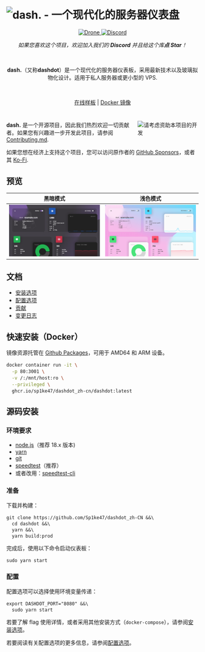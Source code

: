 <!-- markdownlint-disable -->
<h1>
  <img src=".github/images/banner_muted.png" alt="dash. - 一个现代化的服务器仪表盘">
</h1>

<p align="center">
  <a href="https://drone.mauz.io/MauriceNino/dashdot" target="_blank">
    <img title="Drone" src="https://drone.mauz.io/api/badges/MauriceNino/dashdot/status.svg">
  </a>

  <a href="https://discord.gg/3teHFBNQ9W" target="_blank">
    <img title="Discord" src="https://discord.com/api/guilds/986251291577688064/widget.png?style=shield">
  </a>
</p>
<p align="center">
  <i>如果您喜欢这个项目，欢迎加入我们的 <b>Discord</b> 并且给这个库<b>点 Star</b>！</i>
</p>

<br/>

<p align="center">
  <b>dash.</b>（又称<b>dashdot</b>）是一个现代化的服务器仪表板，采用最新技术以及玻璃拟物化设计。适用于私人服务器或更小型的 VPS.
</p>
<br />
<p align="center">
  <a href="https://dash.mauz.io" target="_blank">在线样板</a>
 |
  <a href="https://github.com/Sp1ke47/dashdot_zh-CN/pkgs/container/dashdot_zh-cn%2Fdashdot" target="_blank">Docker 镜像</a>
</p>

#

<a href="https://ko-fi.com/mauricenino" target="_blank">
  <img 
    align="right"
    width="160"
    style="padding-left: 20px; padding-bottom: 10px"
    alt="请考虑资助本项目的开发"
    src="https://cdn.ko-fi.com/cdn/kofi2.png?v=3"
  />
</a>

<!-- markdownlint-enable -->

**dash.** 是一个开源项目，因此我们热烈欢迎一切贡献者。如果您有兴趣进一步开发此项目，请参阅
[Contributing.md](./.github/CONTRIBUTING.md).

如果您想在经济上支持这个项目，您可以访问原作者的
[GitHub Sponsors](https://github.com/sponsors/MauriceNino)，或者其 [Ko-Fi](https://ko-fi.com/mauricenino).

## 预览

<!-- markdownlint-disable -->

| 黑暗模式                                                                                    | 浅色模式                                                                                     |
| -------------------------------------------------------------------------------------------- | ---------------------------------------------------------------------------------------------- |
| <img src="apps/docs/static/img/screenshot_darkmode.png" alt="Screenshot of the dark-mode" /> | <img src="apps/docs/static/img/screenshot_lightmode.png" alt="Screenshot of the light-mode" /> |

<!-- markdownlint-enable -->

## 文档

- [安装选项](https://getdashdot.com/docs/install)
- [配置选项](https://getdashdot.com/docs/config)
- [贡献](./.github/CONTRIBUTING.md)
- [变更日志](./.github/CHANGELOG.md)

## 快速安装（Docker）

镜像资源托管在 [Github Packages](https://github.com/Sp1ke47/dashdot_zh-CN/pkgs/container/dashdot_zh-cn%2Fdashdot)，可用于 AMD64 和 ARM 设备。

```bash
docker container run -it \
  -p 80:3001 \
  -v /:/mnt/host:ro \
  --privileged \
  ghcr.io/sp1ke47/dashdot_zh-cn/dashdot:latest
```

## 源码安装

### 环境要求

- [node.js](https://nodejs.org/)（推荐 18.x 版本)
- [yarn](https://yarnpkg.com/)
- [git](https://git-scm.com/)
- [speedtest](https://www.speedtest.net/apps/cli)（推荐）
- 或者改用：[speedtest-cli](https://github.com/sivel/speedtest-cli)

### 准备

下载并构建：

```
git clone https://github.com/Sp1ke47/dashdot_zh-CN &&\
  cd dashdot &&\
  yarn &&\
  yarn build:prod
```

完成后，使用以下命令启动仪表板：

```
sudo yarn start
```

### 配置

配置选项可以选择使用环境变量传递：

```
export DASHDOT_PORT="8080" &&\
  sudo yarn start
```


若要了解 flag 使用详情，或者采用其他安装方式（`docker-compose`），请参阅[安装选项](https://getdashdot.com/docs/install)。

若要阅读有关配置选项的更多信息，请参阅[配置选项](https://getdashdot.com/docs/config)。

